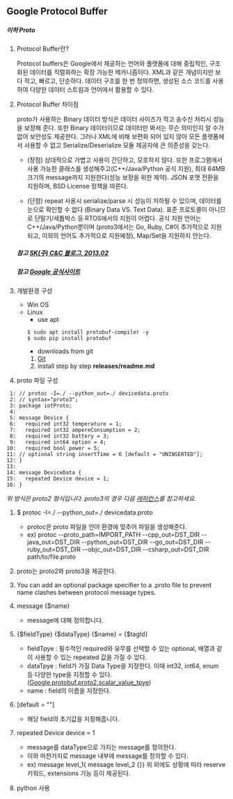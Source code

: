 ## Google Protocol Buffer
##### 이하 Proto

1. Protocol Buffer란?
    
    Protocol buffers은 Google에서 제공하는 언어와 풀랫폼에 대해 중립적인, 구조화된 데이터를 직렬화하는 확장 가능한 메카니즘이다. XML과 같은 개념이지만 보다 작고, 빠르고, 단순하다. 데이터 구조를 한 번 정의하면, 생성된 소스 코드를 사용하여 다양한 데이터 스트림과 언어에서 활용할 수 있다.

2. Protocol Buffer 차이점

    proto가 사용하는 Binary 데이터 방식은 데이터 사이즈가 작고 송수신 처리시 성능을 보장해 준다. 또한 Binary 데이터이므로 데이터만 봐서는 무슨 의미인지 알 수가 없어 보안성도 제공한다. 그러나 XML에 비해 보편화 되어 있지 않아 모든 플렛폼에서 사용할 수 없고 Serialize/Deserialize 모듈 제공자에 큰 의존성을 갖는다.

    - (장점) 상대적으로 가볍고 사용이 간단하고, 모호하지 않다. 또한 프로그램에서 사용 가능한 클래스를 생성해주고(C++/Java/Python 공식 지원), 최대 64MB 크기의 message까지 지원한다(성능 보장을 위한 제약). JSON 포맷 전환을 지원하며, BSD License 정책을 따른다.
    
    - (단점) repeat 사용시 serialize/parse 시 성능이 저하될 수 있으며, 데이터를 눈으로 확인할 수 없다 (Binary Data VS. Text Data). 표준 프로토콜이 아니므로 단말기/세톱박스 등 RTOS에서의 지원이 어렵다. 공식 지원 언어는 C++/Java/Python뿐이며 (proto3에서는 Go, Ruby, C#이 추가적으로 지원되고, 이외의 언어도 추가적으로 지원예정), Map/Set을 지원하지 안는다.

    ##### 참고 [SK(주) C&C 블로그, 2013.02](http://skccblog.tistory.com/1011)
    ##### 참고 [Google 공식사이트](https://developers.google.com/protocol-buffers/)

3. 개발환경 구성
    - Win OS
    - Linux
        - use apt
        ```
        $ sudo apt install protobuf-compiler -y
        $ sudo pip install protobuf
        ```
        - downloads from git
        1. [Git](https://github.com/google/protobuf/releases/)
        2. install step by step __releases/readme.md__


4. proto 파일 구성
```
 1: // protoc -I=./ --python_out=./ devicedata.proto
 2: // syntax="proto3";
 3: package iotProto;
 4:
 5: message Device {
 6:   required int32 temperature = 1;
 7:   required int32 ampereConsumption = 2;
 8:   required int32 battery = 3;
 9:   required int64 option = 4;
10:   required bool power = 5;
11: // optional string insertTime = 6 [default = "UNINSERTED"];
12: }
13:
14: message DeviceData {
15:   repeated Device device = 1;
16: }
```
_위 방식은 proto2 형식입니다. proto3의 경우 다음 [레퍼런스](https://developers.google.com/protocol-buffers/docs/proto3)를 참고하세요._
1. $ protoc -I=./ --python_out=./ devicedata.proto
    - protoc은 proto 파일을 언어 환경에 맞추어 파일을 생성해준다.
    - ex) protoc --proto_path=IMPORT_PATH --cpp_out=DST_DIR --java_out=DST_DIR --python_out=DST_DIR --go_out=DST_DIR --ruby_out=DST_DIR --objc_out=DST_DIR --csharp_out=DST_DIR path/to/file.proto
2. proto는 proto2와 proto3을 제공한다.
3. You can add an optional package specifier to a .proto file to prevent name clashes between protocol message types.
5. message {$name}
    - message에 대해 정의합니다.
6. {$fieldType} {$dataType} {$name} = {$tagId}
    - fieldTpye : 필수적인 required와 유무를 선택할 수 있는 optional, 배열과 같이 사용할 수 있는 repeated 값을 가질 수 있다.
    - dataTpye : field가 가질 Data Type을 지정한다. 이때 int32, int64, enum 등 다양한 type을 지정할 수 있다.([Google.protobuf.proto2.scalar_value_tpye](https://developers.google.com/protocol-buffers/docs/proto))
    - name : field의 이름을 지정한다.
11. [default = ""]
    - 해당 field의 초기값을 지정해줍니다.
15. repeated Device device = 1
    - message를 dataType으로 가지는 message를 정의한다. 
    - 이와 마찬가지로 message 내부에 message를 정의할 수 있다.
    - ex) message level_1{ message level_2 {}}
위 외에도 상황에 따라 reserve 키워드, extensions 기능 등이 제공된다.

5. python 사용
